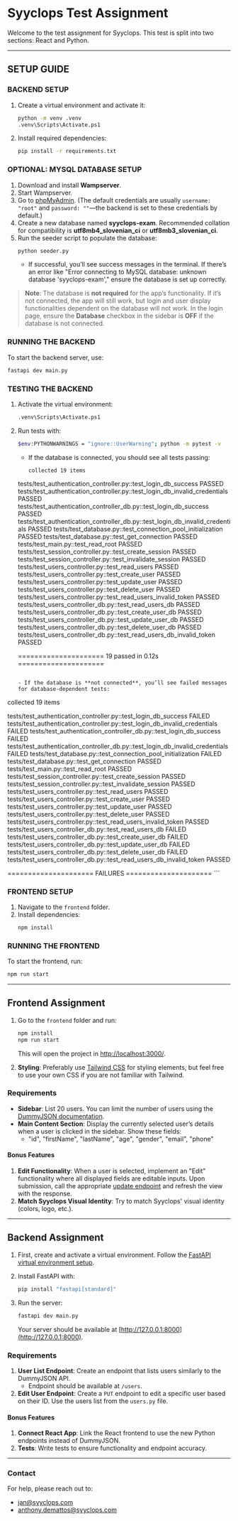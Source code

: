 
# Syyclops Test Assignment

Welcome to the test assignment for Syyclops. This test is split into two sections: React and Python.

---

## SETUP GUIDE

### BACKEND SETUP
1. Create a virtual environment and activate it:
   ```bash
   python -m venv .venv
   .venv\Scripts\Activate.ps1
   ```
2. Install required dependencies:
   ```bash
   pip install -r requirements.txt
   ```

### OPTIONAL: MYSQL DATABASE SETUP
1. Download and install **Wampserver**.
2. Start Wampserver.
3. Go to [phpMyAdmin](http://localhost/phpmyadmin/). (The default credentials are usually `username: "root"` and `password: ""`—the backend is set to these credentials by default.)
4. Create a new database named **syyclops-exam**. Recommended collation for compatibility is **utf8mb4_slovenian_ci** or **utf8mb3_slovenian_ci**.
5. Run the seeder script to populate the database:
   ```bash
   python seeder.py
   ```
   - If successful, you’ll see success messages in the terminal. If there’s an error like "Error connecting to MySQL database: unknown database 'syyclops-exam'," ensure the database is set up correctly.

> **Note**: The database is **not required** for the app’s functionality. If it’s not connected, the app will still work, but login and user display functionalities dependent on the database will not work. In the login page, ensure the **Database** checkbox in the sidebar is **OFF** if the database is not connected.

### RUNNING THE BACKEND
To start the backend server, use:
```bash
fastapi dev main.py
```

### TESTING THE BACKEND
1. Activate the virtual environment:
   ```bash
   .venv\Scripts\Activate.ps1
   ```
2. Run tests with:
   ```bash
   $env:PYTHONWARNINGS = "ignore::UserWarning"; python -m pytest -v
   ```
   - If the database is connected, you should see all tests passing:
     ```
     collected 19 items

    tests/test_authentication_controller.py::test_login_db_success PASSED
    tests/test_authentication_controller.py::test_login_db_invalid_credentials PASSED
    tests/test_authentication_controller_db.py::test_login_db_success PASSED
    tests/test_authentication_controller_db.py::test_login_db_invalid_credentials PASSED 
    tests/test_database.py::test_connection_pool_initialization PASSED
    tests/test_database.py::test_get_connection PASSED
    tests/test_main.py::test_read_root PASSED
    tests/test_session_controller.py::test_create_session PASSED
    tests/test_session_controller.py::test_invalidate_session PASSED
    tests/test_users_controller.py::test_read_users PASSED
    tests/test_users_controller.py::test_create_user PASSED
    tests/test_users_controller.py::test_update_user PASSED
    tests/test_users_controller.py::test_delete_user PASSED
    tests/test_users_controller.py::test_read_users_invalid_token PASSED
    tests/test_users_controller_db.py::test_read_users_db PASSED
    tests/test_users_controller_db.py::test_create_user_db PASSED
    tests/test_users_controller_db.py::test_update_user_db PASSED
    tests/test_users_controller_db.py::test_delete_user_db PASSED
    tests/test_users_controller_db.py::test_read_users_db_invalid_token PASSED

    ===================== 19 passed in 0.12s =====================
     ```

   - If the database is **not connected**, you’ll see failed messages for database-dependent tests:
     ```
collected 19 items

tests/test_authentication_controller.py::test_login_db_success FAILED
tests/test_authentication_controller.py::test_login_db_invalid_credentials FAILED
tests/test_authentication_controller_db.py::test_login_db_success FAILED
tests/test_authentication_controller_db.py::test_login_db_invalid_credentials FAILED
tests/test_database.py::test_connection_pool_initialization FAILED
tests/test_database.py::test_get_connection PASSED
tests/test_main.py::test_read_root PASSED
tests/test_session_controller.py::test_create_session PASSED
tests/test_session_controller.py::test_invalidate_session PASSED
tests/test_users_controller.py::test_read_users PASSED
tests/test_users_controller.py::test_create_user PASSED
tests/test_users_controller.py::test_update_user PASSED
tests/test_users_controller.py::test_delete_user PASSED
tests/test_users_controller.py::test_read_users_invalid_token PASSED
tests/test_users_controller_db.py::test_read_users_db FAILED
tests/test_users_controller_db.py::test_create_user_db FAILED
tests/test_users_controller_db.py::test_update_user_db FAILED
tests/test_users_controller_db.py::test_delete_user_db FAILED
tests/test_users_controller_db.py::test_read_users_db_invalid_token PASSED

===================== FAILURES =====================
     ```

### FRONTEND SETUP
1. Navigate to the `frontend` folder.
2. Install dependencies:
   ```bash
   npm install
   ```

### RUNNING THE FRONTEND
To start the frontend, run:
```bash
npm run start
```

---

## Frontend Assignment

1. Go to the `frontend` folder and run:
   ```bash
   npm install
   npm run start
   ```
   This will open the project in [http://localhost:3000/](http://localhost:3000/).

2. **Styling**: Preferably use [Tailwind CSS](https://tailwindcss.com) for styling elements, but feel free to use your own CSS if you are not familiar with Tailwind.

### Requirements

- **Sidebar**: List 20 users. You can limit the number of users using the [DummyJSON documentation](https://dummyjson.com/docs/users).
- **Main Content Section**: Display the currently selected user’s details when a user is clicked in the sidebar. Show these fields:
  - "id", "firstName", "lastName", "age", "gender", "email", "phone"

#### Bonus Features

1. **Edit Functionality**: When a user is selected, implement an "Edit" functionality where all displayed fields are editable inputs. Upon submission, call the appropriate [update endpoint](https://dummyjson.com/docs/users#users-update) and refresh the view with the response.
2. **Match Syyclops Visual Identity**: Try to match Syyclops' visual identity (colors, logo, etc.).

---

## Backend Assignment

1. First, create and activate a virtual environment. Follow the [FastAPI virtual environment setup](https://fastapi.tiangolo.com/virtual-environments/).

2. Install FastAPI with:
   ```bash
   pip install "fastapi[standard]"
   ```

3. Run the server:
   ```bash
   fastapi dev main.py
   ```
   Your server should be available at [http://127.0.0.1:8000](http://127.0.0.1:8000).

### Requirements

1. **User List Endpoint**: Create an endpoint that lists users similarly to the DummyJSON API.
   - Endpoint should be available at `/users`.
2. **Edit User Endpoint**: Create a `PUT` endpoint to edit a specific user based on their ID. Use the users list from the `users.py` file.

#### Bonus Features

1. **Connect React App**: Link the React frontend to use the new Python endpoints instead of DummyJSON.
2. **Tests**: Write tests to ensure functionality and endpoint accuracy.

---

### Contact
For help, please reach out to:
- jan@syyclops.com
- anthony.demattos@syyclops.com
